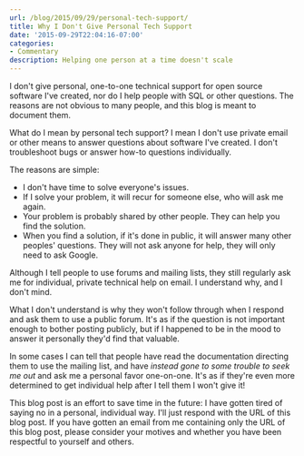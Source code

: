 ```yaml
---
url: /blog/2015/09/29/personal-tech-support/
title: Why I Don't Give Personal Tech Support
date: '2015-09-29T22:04:16-07:00'
categories:
- Commentary
description: Helping one person at a time doesn't scale
---
```

I don't give personal, one-to-one technical support for open source software
I've created, nor do I help people with SQL or other questions. The reasons are not obvious to many people, and this blog is meant to document them.

What do I mean by personal tech support? I mean I don't use private email or other means to answer questions about software I've created. I don't troubleshoot bugs or answer how-to questions individually.

The reasons are simple:

- I don't have time to solve everyone's issues.
- If I solve your problem, it will recur for someone else, who will ask me
  again.
- Your problem is probably shared by other people. They can help you find the
  solution.
- When you find a solution, if it's done in public, it will answer many other
  peoples' questions. They will not ask anyone for help, they will only need to
  ask Google.

Although I tell people to use forums and mailing lists, they still regularly ask me for individual, private technical help on email. I understand why, and I don't mind.

What I don't understand is why they won't follow through when I respond and ask them to use a public forum. It's as if the question is not important enough to bother posting publicly, but if I happened to be in the mood to answer it personally they'd find that valuable.

In some cases I can tell that people have read the documentation directing them to use the mailing list, and have *instead gone to some trouble to seek me out* and ask me a personal favor
one-on-one. It's as if they're even more determined to get individual help after I tell them I won't give it!

This blog post is an effort to save time in the future: I have gotten tired of saying no in a personal, individual way. I'll just respond with the URL of this blog post. If you have gotten an email from me containing only the URL of this blog post, please consider your motives and whether you have been respectful to yourself and others.
